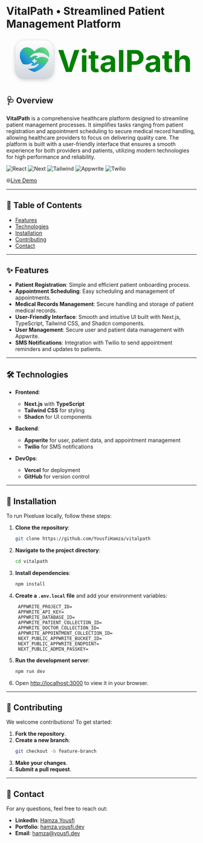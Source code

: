 # VitalPath • Streamlined Patient Management Platform

<div style="width:100%; display:flex; align-items:center; justify-content:center;">
  <svg width="123" height="123" viewBox="0 0 38 38" fill="none" xmlns="http://www.w3.org/2000/svg">
<g filter="url(#filter0_dd_4072_258)">
<rect x="3.1" y="2.1" width="31.8" height="31.8" rx="7.9" fill="white"/>
<rect x="3.1" y="2.1" width="31.8" height="31.8" rx="7.9" fill="url(#paint0_linear_4072_258)"/>
<rect x="3.1" y="2.1" width="31.8" height="31.8" rx="7.9" stroke="#D0D5DD" stroke-width="0.2"/>
<path d="M18.3546 13.1828C22.7105 11.4504 27.4742 12.8185 29.6373 14.9133C30.106 15.3671 30.5041 15.8275 30.845 16.2852C31.0394 15.2107 31.0552 14.1405 30.8681 13.1055C30.1847 9.32649 26.6195 7.18561 23.4233 8.29149C20.2415 9.3924 19.0005 11.5321 19.0005 11.5321C19.0005 11.5321 17.7595 9.3924 14.5777 8.29149C11.3812 7.18561 7.81603 9.32672 7.1328 13.1055C6.62842 15.8944 7.58356 18.9392 9.61033 21.6298C10.0372 21.7732 10.4847 21.8809 10.9586 21.9431C13.7978 22.3163 14.8184 21.557 16.0178 21.0486C16.8142 20.7113 17.4134 21.0942 17.3843 21.3626C17.3392 21.7786 15.7693 22.4895 16.106 22.6388C17.4351 23.2285 19.0718 23.2334 20.3053 22.18C21.838 20.8712 22.4114 21.7659 22.4114 21.7659C22.4114 21.7659 21.6502 23.7076 19.3581 24.6717C17.4457 25.4761 15.4419 25.6743 13.6107 25.4683C15.19 26.5846 17.0035 27.5204 19.0005 28.1883C24.7099 26.2784 28.9276 22.1871 30.4145 17.9096C29.4072 16.9157 28.1716 16.2996 26.6988 16.0763C23.8674 15.6471 22.8322 16.3863 21.6228 16.8708C20.8198 17.1926 20.2285 16.7978 20.263 16.5299C20.3161 16.1148 21.8999 15.4351 21.5661 15.279C20.249 14.6633 18.6125 14.626 17.3585 15.6549C15.8003 16.9332 15.2446 16.0274 15.2446 16.0274C15.2446 16.0274 16.0438 14.1015 18.3546 13.1828ZM17.2709 18.5052H18.3709V17.4052H19.6296V18.5052H20.7296V19.7639H19.6296V20.8639H18.3709V19.7639H17.2709V18.5052Z" fill="url(#paint1_linear_4072_258)"/>
<path d="M17.2709 18.5052H18.3709V17.4052H19.6296V18.5052H20.7295V19.7639H19.6378C21.2597 20.5834 24.2383 21.8027 27.8177 22.3451C28.9956 20.9517 29.8813 19.4428 30.4143 17.9096C29.4069 16.9157 28.1713 16.2996 26.6986 16.0763C23.8672 15.647 22.8319 16.3863 21.6226 16.8708C20.8196 17.1926 20.2282 16.7978 20.2627 16.5299C20.3159 16.1148 21.8997 15.4351 21.5659 15.279C20.2488 14.6633 18.6123 14.626 17.3583 15.6548C15.8 16.9332 15.2443 16.0274 15.2443 16.0274C15.2443 16.0274 16.0438 14.1013 18.3543 13.1823C22.7102 11.4499 27.4739 12.818 29.637 14.9128C30.1057 15.3666 30.5038 15.8271 30.8447 16.2847C31.0392 15.2102 31.055 14.14 30.8679 13.105C30.1844 9.326 26.6192 7.18512 23.423 8.291C20.2412 9.39191 19.0002 11.5316 19.0002 11.5316C19.0002 11.5316 17.7592 9.39191 14.5774 8.291C12.7519 7.65927 10.8067 8.0883 9.34619 9.27521C10.0323 10.7442 10.836 12.1168 13.1254 14.8773C14.9868 17.1222 17.2709 18.5052 17.2709 18.5052Z" fill="url(#paint2_linear_4072_258)"/>
<path opacity="0.31" d="M27.2769 9.64954C24.2711 8.13944 21.169 10.4892 20.185 11.7299C21.882 11.3725 23.3668 11.1892 25.2457 11.5839C28.0251 12.1679 29.0653 13.1715 30.3063 14.6542C30.0871 11.9069 28.3518 10.1896 27.2769 9.64954Z" fill="url(#paint3_linear_4072_258)"/>
</g>
<defs>
<filter id="filter0_dd_4072_258" x="0" y="0" width="38" height="38" filterUnits="userSpaceOnUse" color-interpolation-filters="sRGB">
<feFlood flood-opacity="0" result="BackgroundImageFix"/>
<feColorMatrix in="SourceAlpha" type="matrix" values="0 0 0 0 0 0 0 0 0 0 0 0 0 0 0 0 0 0 127 0" result="hardAlpha"/>
<feOffset dy="1"/>
<feGaussianBlur stdDeviation="1"/>
<feColorMatrix type="matrix" values="0 0 0 0 0.0627451 0 0 0 0 0.0941176 0 0 0 0 0.156863 0 0 0 0.06 0"/>
<feBlend mode="normal" in2="BackgroundImageFix" result="effect1_dropShadow_4072_258"/>
<feColorMatrix in="SourceAlpha" type="matrix" values="0 0 0 0 0 0 0 0 0 0 0 0 0 0 0 0 0 0 127 0" result="hardAlpha"/>
<feOffset dy="1"/>
<feGaussianBlur stdDeviation="1.5"/>
<feColorMatrix type="matrix" values="0 0 0 0 0.0627451 0 0 0 0 0.0941176 0 0 0 0 0.156863 0 0 0 0.1 0"/>
<feBlend mode="normal" in2="effect1_dropShadow_4072_258" result="effect2_dropShadow_4072_258"/>
<feBlend mode="normal" in="SourceGraphic" in2="effect2_dropShadow_4072_258" result="shape"/>
</filter>
<linearGradient id="paint0_linear_4072_258" x1="19" y1="2" x2="19" y2="34" gradientUnits="userSpaceOnUse">
<stop stop-color="white"/>
<stop offset="1" stop-color="#D0D5DD"/>
</linearGradient>
<linearGradient id="paint1_linear_4072_258" x1="10.1989" y1="24.2137" x2="27.8347" y2="6.57791" gradientUnits="userSpaceOnUse">
<stop stop-color="#0076C1"/>
<stop offset="0.0737" stop-color="#0B82C6"/>
<stop offset="0.2766" stop-color="#269ED3"/>
<stop offset="0.4546" stop-color="#36AFDA"/>
<stop offset="0.587" stop-color="#3CB5DD"/>
</linearGradient>
<linearGradient id="paint2_linear_4072_258" x1="10.1388" y1="24.2537" x2="27.8274" y2="6.56509" gradientUnits="userSpaceOnUse">
<stop stop-color="#00A482"/>
<stop offset="1" stop-color="#79DD83"/>
</linearGradient>
<linearGradient id="paint3_linear_4072_258" x1="24.8608" y1="13.5073" x2="28.5287" y2="10.1132" gradientUnits="userSpaceOnUse">
<stop stop-color="#00A482"/>
<stop offset="1" stop-color="#79DD83"/>
</linearGradient>
</defs>
</svg>
<span style="font-size:5rem; font-family: inter; font-weight: bold; color: green;">VitalPath</span>

</div>

## 🩺 Overview

**VitalPath** is a comprehensive healthcare platform designed to streamline patient management processes. It simplifies tasks ranging from patient registration and appointment scheduling to secure medical record handling, allowing healthcare providers to focus on delivering quality care. The platform is built with a user-friendly interface that ensures a smooth experience for both providers and patients, utilizing modern technologies for high performance and reliability.

![React](https://img.shields.io/badge/-React-black?style=for-the-badge&logoColor=white&logo=react&color=blue)
![Next](https://img.shields.io/badge/-NextJs-black?style=for-the-badge&logo=next.js&color=a0a0a0)
![Tailwind](https://img.shields.io/badge/-tailwind-black?style=for-the-badge&logo=tailwindcss&color=36d2fd)
![Appwrite](https://img.shields.io/badge/-Appwrite-black?style=for-the-badge&logoColor=white&logo=appwrite&color=red)
![Twilio](https://img.shields.io/badge/-Twilio-black?style=for-the-badge&logoColor=white&logo=twilio&color=ff0000)

🌐[Live Demo](https://vitalpath.yousfi.dev)

---

## 📜 Table of Contents

- [Features](#-features)
- [Technologies](#-technologies)
- [Installation](#-installation)
- [Contributing](#-contributing)
- [Contact](#-contact)

---

## ✨ Features

- **Patient Registration**: Simple and efficient patient onboarding process.
- **Appointment Scheduling**: Easy scheduling and management of appointments.
- **Medical Records Management**: Secure handling and storage of patient medical records.
- **User-Friendly Interface**: Smooth and intuitive UI built with Next.js, TypeScript, Tailwind CSS, and Shadcn components.
- **User Management**: Secure user and patient data management with Appwrite.
- **SMS Notifications**: Integration with Twilio to send appointment reminders and updates to patients.

---

## 🛠 Technologies

- **Frontend**:

  - **Next.js** with **TypeScript**
  - **Tailwind CSS** for styling
  - **Shadcn** for UI components

- **Backend**:

  - **Appwrite** for user, patient data, and appointment management
  - **Twilio** for SMS notifications

- **DevOps**:

  - **Vercel** for deployment
  - **GitHub** for version control

---

## 🚀 Installation

To run Pixeluxe locally, follow these steps:

1. **Clone the repository**:
   ```bash
   git clone https://github.com/YousfiHamza/vitalpath
   ```
2. **Navigate to the project directory**:
   ```bash
   cd vitalpath
   ```
3. **Install dependencies**:
   ```bash
   npm install
   ```
4. **Create a `.env.local` file** and add your environment variables:
   ```plaintext
    APPWRITE_PROJECT_ID=
    APPWRITE_API_KEY=
    APPWRITE_DATABASE_ID=
    APPWRITE_PATIENT_COLLECTION_ID=
    APPWRITE_DOCTOR_COLLECTION_ID=
    APPWRITE_APPOINTMENT_COLLECTION_ID=
    NEXT_PUBLIC_APPWRITE_BUCKET_ID=
    NEXT_PUBLIC_APPWRITE_ENDPOINT=
    NEXT_PUBLIC_ADMIN_PASSKEY=
   ```
5. **Run the development server**:
   ```bash
   npm run dev
   ```
6. Open [http://localhost:3000](http://localhost:3000) to view it in your browser.

---

## 🤝 Contributing

We welcome contributions! To get started:

1. **Fork the repository**.
2. **Create a new branch**:
   ```bash
   git checkout -b feature-branch
   ```
3. **Make your changes**.
4. **Submit a pull request**.

---

## 📧 Contact

For any questions, feel free to reach out:

- **LinkedIn**: [Hamza Yousfi](https://www.linkedin.com/in/yousfihamza)
- **Portfolio**: [hamza.yousfi.dev](https://hamza.yousfi.dev)
- **Email**: [hamza@yousfi.dev](mailto:hamza@yousfi.dev)
